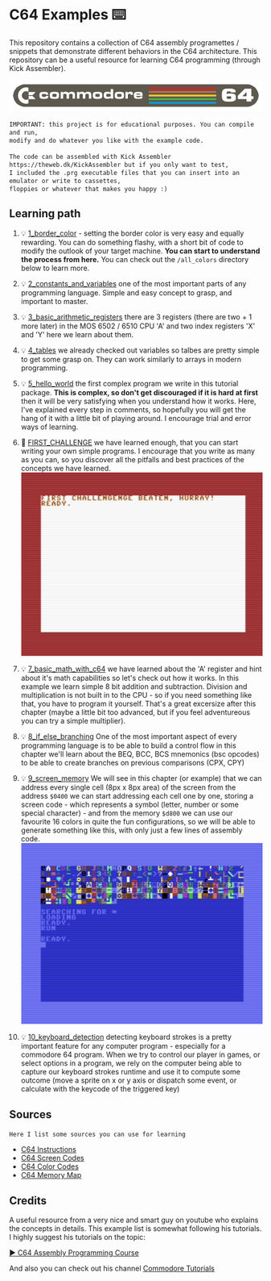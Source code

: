 # C64 Examples ⌨️

This repository contains a collection of C64 assembly programettes / snippets that demonstrate different behaviors in the C64 architecture. This repository can be a useful resource for learning C64 programming (through Kick Assembler). 

![image](./res/commodore.png)

```
IMPORTANT: this project is for educational purposes. You can compile and run, 
modify and do whatever you like with the example code.

The code can be assembled with Kick Assembler https://theweb.dk/KickAssembler but if you only want to test,
I included the .prg executable files that you can insert into an emulator or write to cassettes, 
floppies or whatever that makes you happy :)
```
## Learning path
1) 💡 [1_border_color](./01_border_color/) - setting the border color is very easy and equally rewarding. You can do something flashy, with a short bit of code to modify the outlook of your target machine. **You can start to understand the process from here.** You can check out the `/all_colors` directory below to learn more.

2) 💡 [2_constants_and_variables](./02_constants_and_variables/) one of the most important parts of any programming language. Simple and easy concept to grasp, and important to master.

3) 💡 [3_basic_arithmetic_registers](./03_basic_arithmetic_registers/) there are 3 registers (there are two + 1 more later)
 in the MOS 6502 / 6510 CPU 'A' and two index registers 'X' and 'Y' here we learn about them.

4) 💡 [4_tables](./04_tables/) we already checked out variables so talbes are pretty simple to get some grasp on. They can work similarly to arrays in modern programming.

5) 💡 [5_hello_world](./05_hello_world/) the first complex program we write in this tutorial package. 
**This is complex, so don't get discouraged if it is hard at first** then it will be very satisfying when 
you understand how it works. Here, I've explained every step in comments, so hopefully you will get the hang 
of it with a little bit of playing around. I encourage trial and error ways of learning. 

6) 🏁 [FIRST_CHALLENGE](./06_FIRST_CHALLENGE/) we have learned enough, that you can start writing your own simple programs. 
I encourage that you write as many as you can, so you discover all the pitfalls and best practices of the concepts we have learned.
 ![image](./res/challenge-1-solution.png)

7) 💡 [7_basic_math_with_c64](./07_basic_math_with_c64/) we have learned about the 'A' 
register and hint about it's math capabilities so let's check out how it works. 
In this example we learn simple 8 bit addition and subtraction. Division
and multiplication is not built in to the CPU - so if you need something like 
that, you have to program it yourself. That's a great excersize after this
chapter (maybe a little bit too advanced, but if you feel adventureous you can
try a simple multiplier). 

8) 💡 [8_if_else_branching](./08_if_else_branching/) One of the most important aspect of every programming language is to be able to build a control flow
in this chapter we'll learn about the BEQ, BCC, BCS mnemonics (bsc opcodes) to be able to create branches on previous comparisons (CPX, CPY)

9) 💡 [9_screen_memory](./09_screen_memory/) We will see in this chapter (or example) that we can address every single cell (8px x 8px area) of the screen
from the address `$0400` we can start addressing each cell one by one, storing
a screen code - which represents a symbol (letter, number or some special character) -
and from the memory `$d800` we can use our favourite 16 colors in quite the
fun configurations, so we will be able to generate something like this, with
only just a few lines of assembly code. ![image](./res/screen-color-text-demo.png)

10) 💡 [10_keyboard_detection](./10_keyboard_detection/) detecting keyboard strokes is a
pretty important feature for any computer program - especially for a commodore 64 program. 
When we try to control our player in games, or select options in a program, we rely on the computer being able to capture our keyboard strokes runtime and use it
to compute some outcome (move a sprite on x or y axis or dispatch some event, or calculate with the keycode of the triggered key)

## Sources
`Here I list some sources you can use for learning`

- [C64 Instructions](https://c64os.com/post/6502instructions)
- [C64 Screen Codes](https://sta.c64.org/cbm64scr.html)
- [C64 Color Codes](https://sta.c64.org/cbm64col.html)
- [C64 Memory Map](https://sta.c64.org/cbm64mem.html)

## Credits

A useful resource from a very nice and smart guy on youtube who explains the concepts
in details. This example list is somewhat following his tutorials. 
I highly suggest his tutorials on the topic:

[▶️ C64 Assembly Programming Course](https://youtube.com/playlist?list=PLU1o_YShTPgoA7_nZ0PutqaPDsitA5RvV&si=jpkUdWcX8eb1PapG)

And also you can check out his channel [Commodore Tutorials](https://www.youtube.com/@board-b-tutorials/featured)